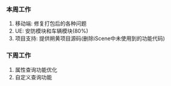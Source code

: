 ### 本周工作

1. 移动端: 修复打包后的各种问题
2. UE: 安防模块和车辆模块(80%)
3. 项目支持: 提供朔黄项目源码(删除iScene中未使用到的功能代码)



### 下周工作

1. 属性查询功能优化
2. 自定义查询功能